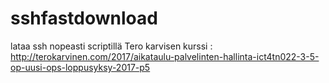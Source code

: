 # sshfastdownload
lataa ssh nopeasti scriptillä
Tero karvisen kurssi : http://terokarvinen.com/2017/aikataulu-palvelinten-hallinta-ict4tn022-3-5-op-uusi-ops-loppusyksy-2017-p5
